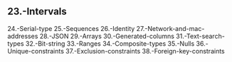## 23.-Intervals

24.-Serial-type
25.-Sequences
26.-Identity
27.-Network-and-mac-addresses
28.-JSON
29.-Arrays
30.-Generated-columns
31.-Text-search-types
32.-Bit-string
33.-Ranges
34.-Composite-types
35.-Nulls
36.-Unique-constraints
37.-Exclusion-constraints
38.-Foreign-key-constraints